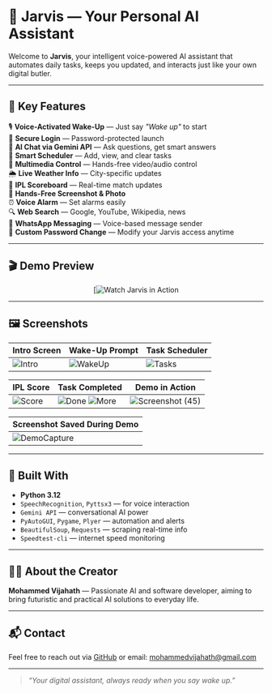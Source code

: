 # 🤖 Jarvis — Your Personal AI Assistant

Welcome to **Jarvis**, your intelligent voice-powered AI assistant that automates daily tasks, keeps you updated, and interacts just like your own digital butler.

---

## 🚀 Key Features

🎙️ **Voice-Activated Wake-Up** — Just say _"Wake up"_ to start  
🔐 **Secure Login** — Password-protected launch  
🧠 **AI Chat via Gemini API** — Ask questions, get smart answers  
📆 **Smart Scheduler** — Add, view, and clear tasks  
🎵 **Multimedia Control** — Hands-free video/audio control  
🌦️ **Live Weather Info** — City-specific updates  
🏏 **IPL Scoreboard** — Real-time match updates  
📸 **Hands-Free Screenshot & Photo**  
⏰ **Voice Alarm** — Set alarms easily  
🔍 **Web Search** — Google, YouTube, Wikipedia, news  
📱 **WhatsApp Messaging** — Voice-based message sender  
🔁 **Custom Password Change** — Modify your Jarvis access anytime

---

## 🎬 Demo Preview

<div align="center">

<!-- Replace VIDEO_ID with your YouTube video ID -->
[![Watch Jarvis in Action]()

</div>

---

## 🖼️ Screenshots

| Intro Screen | Wake-Up Prompt | Task Scheduler |
|--------------|----------------|----------------|
| ![Intro](https://github.com/user-attachments/assets/4ebe9b5d-c919-4699-a983-5a9baab0d3fb) | ![WakeUp](https://github.com/user-attachments/assets/678b5bb9-3397-4147-86e7-c9bd33c2f7d8) | ![Tasks](https://github.com/user-attachments/assets/2c9fddf5-86bf-4924-8436-a2990381a163) |

| IPL Score | Task Completed | Demo in Action |
|-----------|----------------|----------------|
| ![Score](https://github.com/user-attachments/assets/9ecd9b24-3e97-47f8-8381-7db1b2fe022a) | ![Done](https://github.com/user-attachments/assets/f89b448b-e236-42bc-b4a5-528e7295a927) ![More](https://github.com/user-attachments/assets/025b4310-7177-4712-8433-56252552678d) | ![Screenshot (45)](https://github.com/user-attachments/assets/fe96971a-906d-42b0-aa03-cfd8fabfb620) |

| Screenshot Saved During Demo |
|-----------------------------|
| ![DemoCapture](https://github.com/yourusername/jarvis-2.0/assets/a5fb27b7-d0f0-4dab-9ce4-f5365fc99a02.png) |

---

## 🧠 Built With

- **Python 3.12**
- `SpeechRecognition`, `Pyttsx3` — for voice interaction  
- `Gemini API` — conversational AI power  
- `PyAutoGUI`, `Pygame`, `Plyer` — automation and alerts  
- `BeautifulSoup`, `Requests` — scraping real-time info  
- `Speedtest-cli` — internet speed monitoring  

---

## 🙋‍♂️ About the Creator

**Mohammed Vijahath** — Passionate AI and software developer, aiming to bring futuristic and practical AI solutions to everyday life.

---

## 📬 Contact

Feel free to reach out via [GitHub](https://github.com/vizahat36) or email: [mohammedvijahath@gmail.com](mailto:mohammedvijahath@gmail.com)

---

> *“Your digital assistant, always ready when you say wake up.”*

